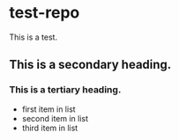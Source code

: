 # test-repo
This is a test.

## This is a secondary heading.
### This is a tertiary heading.
* first item in list
* second item in list
* third item in list
